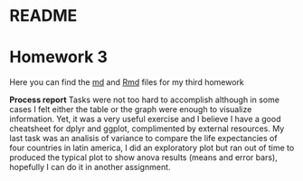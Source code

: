 README
================

**Homework 3**
==============

Here you can find the [md](https://github.com/OliviaTabares/STAT545-hw-Tabares-Olivia/blob/master/hw_03/hw03_dplyr.md) and [Rmd](https://github.com/OliviaTabares/STAT545-hw-Tabares-Olivia/blob/master/hw_03/hw03_dplyr.Rmd) files for my third homework

**Process report**
Tasks were not too hard to accomplish although in some cases I felt either the table or the graph were enough to visualize information. Yet, it was a very useful exercise and I believe I have a good cheatsheet for dplyr and ggplot, complimented by external resources. My last task was an analisis of variance to compare the life expectancies of four countries in latin america, I did an exploratory plot but ran out of time to produced the typical plot to show anova results (means and error bars), hopefully I can do it in another assignment.
